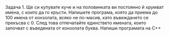 Задача 1. Ще си купувате куче и на половинката ви постоянно й хрумват имена, с които да го кръсти. Напишете програма, която да приема до 100 имена от конзолата, всяко не по-масив, като въвеждането се прекъсва с 0. След това отпечатайте единствето имената, които започват с въведената от конзолата буква. Напиши програмата на C++
